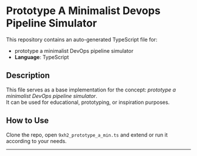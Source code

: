 # Prototype A Minimalist Devops Pipeline Simulator

This repository contains an auto-generated TypeScript file for:

- prototype a minimalist DevOps pipeline simulator
- **Language**: TypeScript

## Description

This file serves as a base implementation for the concept: *prototype a minimalist DevOps pipeline simulator*.  
It can be used for educational, prototyping, or inspiration purposes.

## How to Use

Clone the repo, open `9xh2_prototype_a_min.ts` and extend or run it according to your needs.

---


